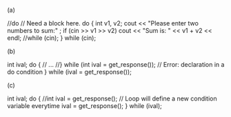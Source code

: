 (a)

//do  // Need a block here.
do {
  int v1, v2;
  cout << "Please enter two numbers to sum:" ;
  if (cin >> v1 >> v2)
  cout << "Sum is: " << v1 + v2 << endl;
//while (cin);
} while (cin);

(b)

int ival;
do {
  // ...
//} while (int ival = get_response());  // Error: declaration in a do condition
} while (ival = get_response());

(c)

int ival;
do {
  //int ival = get_response();  // Loop will define a new condition variable everytime
  ival = get_response();
} while (ival);
